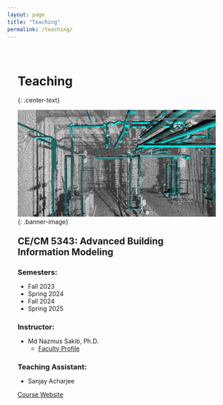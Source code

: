 ```yaml
---
layout: page
title: "Teaching"
permalink: /teaching/
---
```


<!-- Inline CSS for demonstration; consider moving this into your main stylesheet -->
<style>
  /* Container that is centered horizontally, with a maximum width */
  .centered-container {
    max-width: 800px;
    margin: 0 auto;
    padding: 1.5rem; /* Add some spacing around the container */
  }

  /* Center the main heading text */
  .center-text {
    text-align: center;
  }

  /* Style the banner image to be centered and responsive */
  .banner-image {
    display: block;
    margin: 1.5rem auto; /* Centers the image and adds vertical spacing */
    max-width: 100%;     /* Make image responsive */
    height: auto;        /* Maintain aspect ratio */
  }

  /* Optional: style subheadings or other elements as needed */
  h2, h3 {
    margin-top: 1.5rem;
    margin-bottom: 0.5rem;
  }
</style>

<!-- Use markdown="1" so that Markdown inside the div is parsed correctly -->
<div class="centered-container" markdown="1">

<!-- Main heading is center-aligned -->
# Teaching
{: .center-text}

<!-- Centered banner image -->
![Banner for BIM Course](bim_image.png){: .banner-image}

## CE/CM 5343: Advanced Building Information Modeling

### Semesters:
- Fall 2023
- Spring 2024
- Fall 2024
- Spring 2025

### Instructor:
- Md Nazmus Sakib, Ph.D.  
  - [Faculty Profile](https://www.uta.edu/academics/faculty/profile?username=sakibm)

### Teaching Assistant:
- Sanjay Acharjee

[Course Website](#) <!-- Replace # with the actual course link if available -->

</div>
